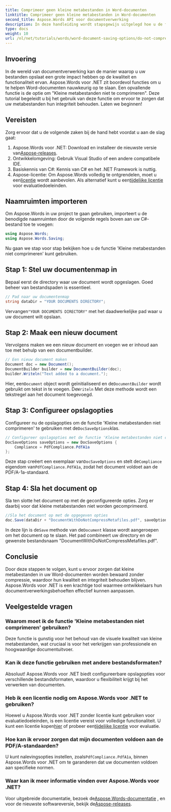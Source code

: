 ```yaml
---
title: Comprimeer geen kleine metabestanden in Word-documenten
linktitle: Comprimeer geen kleine metabestanden in Word-documenten
second_title: Aspose.Words API voor documentverwerking
description: In deze handleiding wordt stapsgewijs uitgelegd hoe u de functie 'Kleine metabestanden niet comprimeren' kunt gebruiken. Zo zorgt u ervoor dat uw documenten hun integriteit en kwaliteit behouden tijdens het opslagproces.
type: docs
weight: 10
url: /nl/net/tutorials/words/word-document-saving-options/do-not-compress-small-metafiles-word-documents/
---
```

## Invoering

In de wereld van documentverwerking kan de manier waarop u uw bestanden opslaat een grote impact hebben op de kwaliteit en functionaliteit ervan. Aspose.Words voor .NET zit boordevol functies om u te helpen Word-documenten nauwkeurig op te slaan. Een opvallende functie is de optie om "Kleine metabestanden niet te comprimeren". Deze tutorial begeleidt u bij het gebruik van deze functie om ervoor te zorgen dat uw metabestanden hun integriteit behouden. Laten we beginnen!

## Vereisten

Zorg ervoor dat u de volgende zaken bij de hand hebt voordat u aan de slag gaat:

1.  Aspose.Words voor .NET: Download en installeer de nieuwste versie van[Aspose-releases](https://releases.aspose.com/words/net/).
2. Ontwikkelomgeving: Gebruik Visual Studio of een andere compatibele IDE.
3. Basiskennis van C#: Kennis van C# en het .NET Framework is nuttig.
4.  Aspose-licentie: Om Aspose.Words volledig te ontgrendelen, moet u een[licentie](https://purchase.aspose.com/buy) wordt aanbevolen. Als alternatief kunt u een[tijdelijke licentie](https://purchase.aspose.com/temporary-license/) voor evaluatiedoeleinden.

## Naamruimten importeren

Om Aspose.Words in uw project te gaan gebruiken, importeert u de benodigde naamruimten door de volgende regels boven aan uw C#-bestand toe te voegen:

```csharp
using Aspose.Words;
using Aspose.Words.Saving;
```

Nu gaan we stap voor stap bekijken hoe u de functie 'Kleine metabestanden niet comprimeren' kunt gebruiken.

## Stap 1: Stel uw documentenmap in

Bepaal eerst de directory waar uw document wordt opgeslagen. Goed beheer van bestandspaden is essentieel.

```csharp
// Pad naar uw documentenmap
string dataDir = "YOUR DOCUMENTS DIRECTORY";
```

 Vervangen`"YOUR DOCUMENTS DIRECTORY"` met het daadwerkelijke pad waar u uw document wilt opslaan.

## Stap 2: Maak een nieuw document

Vervolgens maken we een nieuw document en voegen we er inhoud aan toe met behulp van een documentbuilder.

```csharp
// Een nieuw document maken
Document doc = new Document();
DocumentBuilder builder = new DocumentBuilder(doc);
builder.Writeln("Text added to a document.");
```

 Hier, een`Document` object wordt geïnitialiseerd en de`DocumentBuilder` wordt gebruikt om tekst in te voegen. De`Writeln` Met deze methode wordt een tekstregel aan het document toegevoegd.

## Stap 3: Configureer opslagopties

 Configureer nu de opslagopties om de functie 'Kleine metabestanden niet comprimeren' te gebruiken met de`DocSaveOptions`klas.

```csharp
// Configureer opslagopties met de functie 'Kleine metabestanden niet comprimeren'
DocSaveOptions saveOptions = new DocSaveOptions {
    Compliance = PdfCompliance.PdfA1a
};
```

 Deze stap creëert een exemplaar van`DocSaveOptions` en stelt de`Compliance` eigendom van`PdfCompliance.PdfA1a`, zodat het document voldoet aan de PDF/A-1a-standaard.

## Stap 4: Sla het document op

Sla ten slotte het document op met de geconfigureerde opties. Zorg er daarbij voor dat kleine metabestanden niet worden gecomprimeerd.

```csharp
//Sla het document op met de opgegeven opties
doc.Save(dataDir + "DocumentWithDoNotCompressMetafiles.pdf", saveOptions);
```

 In deze lijn is de`Save` methode van de`Document` klasse wordt aangeroepen om het document op te slaan. Het pad combineert uw directory en de gewenste bestandsnaam "DocumentWithDoNotCompressMetafiles.pdf".

## Conclusie

Door deze stappen te volgen, kunt u ervoor zorgen dat kleine metabestanden in uw Word-documenten worden bewaard zonder compressie, waardoor hun kwaliteit en integriteit behouden blijven. Aspose.Words voor .NET is een krachtige tool waarmee ontwikkelaars hun documentverwerkingsbehoeften effectief kunnen aanpassen.

## Veelgestelde vragen

### Waarom moet ik de functie 'Kleine metabestanden niet comprimeren' gebruiken?

Deze functie is gunstig voor het behoud van de visuele kwaliteit van kleine metabestanden, wat cruciaal is voor het verkrijgen van professionele en hoogwaardige documentuitvoer.

### Kan ik deze functie gebruiken met andere bestandsformaten?

Absoluut! Aspose.Words voor .NET biedt configureerbare opslagopties voor verschillende bestandsformaten, waardoor u flexibiliteit krijgt bij het verwerken van documenten.

### Heb ik een licentie nodig om Aspose.Words voor .NET te gebruiken?

Hoewel u Aspose.Words voor .NET zonder licentie kunt gebruiken voor evaluatiedoeleinden, is een licentie vereist voor volledige functionaliteit. U kunt een licentie kopen[hier](https://purchase.aspose.com/buy) of probeer een[tijdelijke licentie](https://purchase.aspose.com/temporary-license/) voor evaluatie.

### Hoe kan ik ervoor zorgen dat mijn documenten voldoen aan de PDF/A-standaarden?

 U kunt nalevingsopties instellen, zoals`PdfCompliance.PdfA1a`, binnen Aspose.Words voor .NET om te garanderen dat uw documenten voldoen aan specifieke normen.

### Waar kan ik meer informatie vinden over Aspose.Words voor .NET?

 Voor uitgebreide documentatie, bezoek de[Aspose.Words-documentatie](https://reference.aspose.com/words/net/) , en voor de nieuwste softwareversie, bekijk de[Aspose-releases](https://releases.aspose.com/words/net/).